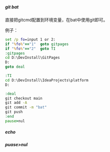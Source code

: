 ##### git bat

直接把gitcmd配置到环境变量，在bat中使用git即可。

例子：

```bat
set /p fo=input 1 or 2:
if "%fo%"=="1"  goto gitpages
if "%fo%"=="2"  goto TI
:gitpages
cd D:\DevInstall\GitPages
D:
goto deal

:TI
cd D:\DevInstall\IdeaProjects\platform
D:

:deal
git checkout main
git add -A
git commit -m "bat"
git push
:end
pause>nul
```



##### echo  

##### puase>nul